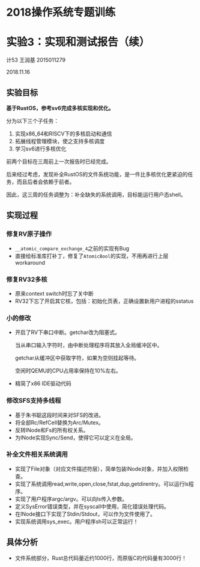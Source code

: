 # 2018操作系统专题训练

# 实验3：实现和测试报告（续）

计53 王润基 2015011279

2018.11.16

## 实验目标

**基于RustOS，参考sv6完成多核实现和优化。**

分为以下三个子任务：

1. 实现x86_64和RISCV下的多核启动和通信
2. 拓展线程管理模块，使之支持多核调度
3. 学习sv6进行多核优化

前两个目标在三周前上一次报告时已经完成。

后来经过考虑，发现补全RustOS的文件系统功能，是一件比多核优化更紧迫的任务，而且后者会依赖于前者。

因此，这三周的任务调整为：补全缺失的系统调用，目标能运行用户态shell。

## 实现过程

### 修复RV原子操作

* `__atomic_compare_exchange_4`之前的实现有Bug
* 直接给标准库打补丁，修复了`AtomicBool`的实现，不用再进行上层workaround

### 修复RV32多核

* 原来context switch时忘了关中断
* RV32下忘了开启其它核，包括：初始化页表，正确设置新用户进程的sstatus

### 小的修改

* 开启了RV下串口中断。getchar改为阻塞式。

  当从串口输入字符时，由中断处理程序将其放入全局缓冲区中。

  getchar从缓冲区中获取字符，如果为空则挂起等待。

  空闲时QEMU的CPU占用率保持在10%左右。

* 精简了x86 IDE驱动代码

### 修改SFS支持多线程

* 基于朱书聪这段时间来对SFS的改进。
* 将全部Rc/RefCell替换为Arc/Mutex。
* 反转INode和Fs的所有权关系。
* 为INode实现Sync/Send，使得它可以定义在全局。

### 补全文件相关系统调用

* 实现了File对象（对应文件描述符层），简单包装INode对象，并加入权限检查。
* 实现了系统调用read,write,open,close,fstat,dup,getdirentry。可以运行ls程序。
* 实现了用户程序argc/argv。可以向ls传入参数。
* 定义SysError错误类型，并在syscall中使用，简化错误处理代码。
* 在INode接口下实现了Stdin/Stdout，可以作为文件使用了。
* 实现系统调用sys_exec。用户程序sh可以正常运行！

## 具体分析

* 文件系统部分，Rust总代码量近约1000行，而原版C的代码量有3000行！



